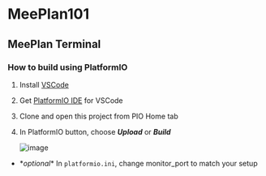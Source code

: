 # MeePlan101

## MeePlan Terminal
### How to build using PlatformIO
1. Install [VSCode](https://code.visualstudio.com/docs/setup/setup-overview)
2. Get [PlatformIO IDE](https://docs.platformio.org/en/latest/integration/ide/vscode.html#installation) for VSCode
3. Clone and open this project from PIO Home tab
5. In PlatformIO button, choose _**Upload**_ or _**Build**_

     ![image](https://user-images.githubusercontent.com/3771813/137593065-921381fa-5a84-4cdb-9876-b036e0041c28.png)
* \**optional*\* In `platformio.ini`, change monitor_port to match your setup




